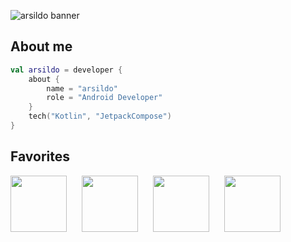 ![arsildo banner](https://raw.github.com/arsildo/arsildo/main/banner.png)

## About me

```kotlin
val arsildo = developer {
    about {
        name = "arsildo"
        role = "Android Developer"
    }
    tech("Kotlin", "JetpackCompose")
}
```
## Favorites

<img src="https://raw.github.com/arsildo/arsildo/main/kotlin.png" width="90"> <img width="16">
<img src="https://raw.github.com/arsildo/arsildo/main/compose.png" width="90"> <img width="16">
<img src="https://raw.github.com/arsildo/arsildo/main/flutter.svg" width="90" height="90"> <img width="16">
<img src="https://raw.github.com/arsildo/arsildo/main/dart.svg" width="90"> <img width="16">
